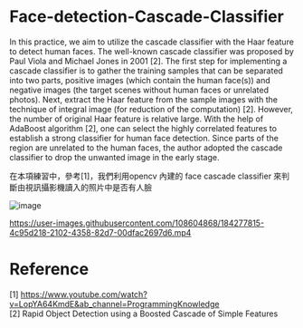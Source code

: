 # Face-detection-Cascade-Classifier




In this practice, we aim to utilize the cascade classifier with the Haar feature to detect human faces. The well-known cascade classifier was proposed by Paul Viola and Michael Jones in 2001 [2]. The first step for implementing a cascade classifier is to gather the training samples that can be separated into two parts, positive images (which contain the human face(s)) and negative images (the target scenes without human faces or unrelated photos). Next, extract the Haar feature from the sample images with the technique of integral image (for reduction of the computation) [2]. However, the number of original Haar feature is relative large. With the help of AdaBoost algorithm [2], one can select the highly correlated features to establish a strong classifier for human face detection. Since parts of the region are unrelated to the human faces, the author adopted the cascade classifier to drop the unwanted image in the early stage.  



在本項練習中，參考[1]，我們利用opencv 內建的 face cascade classifier 來判斷由視訊攝影機讀入的照片中是否有人臉






![image](https://user-images.githubusercontent.com/108604868/183235094-ec1f852c-4316-45ce-8ca0-868ce5d7720c.png)





https://user-images.githubusercontent.com/108604868/184277815-4c95d218-2102-4358-82d7-00dfac2697d6.mp4





# Reference
[1] https://www.youtube.com/watch?v=LopYA64KmdE&ab_channel=ProgrammingKnowledge  
[2] Rapid Object Detection using a Boosted Cascade of Simple Features
